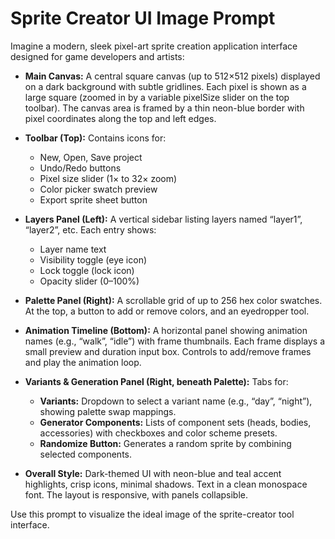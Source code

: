 # Sprite Creator UI Image Prompt

Imagine a modern, sleek pixel-art sprite creation application interface designed for game developers and artists:

- **Main Canvas:** A central square canvas (up to 512×512 pixels) displayed on a dark background with subtle gridlines. Each pixel is shown as a large square (zoomed in by a variable pixelSize slider on the top toolbar). The canvas area is framed by a thin neon-blue border with pixel coordinates along the top and left edges.

- **Toolbar (Top):** Contains icons for:
  - New, Open, Save project
  - Undo/Redo buttons
  - Pixel size slider (1× to 32× zoom)
  - Color picker swatch preview
  - Export sprite sheet button

- **Layers Panel (Left):** A vertical sidebar listing layers named “layer1”, “layer2”, etc. Each entry shows:
  - Layer name text
  - Visibility toggle (eye icon)
  - Lock toggle (lock icon)
  - Opacity slider (0–100%)

- **Palette Panel (Right):** A scrollable grid of up to 256 hex color swatches. At the top, a button to add or remove colors, and an eyedropper tool.

- **Animation Timeline (Bottom):** A horizontal panel showing animation names (e.g., “walk”, “idle”) with frame thumbnails. Each frame displays a small preview and duration input box. Controls to add/remove frames and play the animation loop.

- **Variants & Generation Panel (Right, beneath Palette):** Tabs for:
  - **Variants:** Dropdown to select a variant name (e.g., “day”, “night”), showing palette swap mappings.
  - **Generator Components:** Lists of component sets (heads, bodies, accessories) with checkboxes and color scheme presets.
  - **Randomize Button:** Generates a random sprite by combining selected components.

- **Overall Style:** Dark-themed UI with neon-blue and teal accent highlights, crisp icons, minimal shadows. Text in a clean monospace font. The layout is responsive, with panels collapsible.

Use this prompt to visualize the ideal image of the sprite-creator tool interface.
